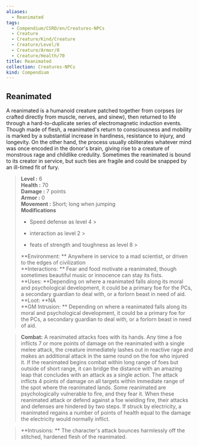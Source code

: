 ```yaml
---
aliases:
  - Reanimated
tags:
  - Compendium/CSRD/en/Creatures-NPCs
  - Creature
  - Creature/Kind/Creature
  - Creature/Level/6
  - Creature/Armor/0
  - Creature/Health/70
title: Reanimated
collection: Creatures-NPCs
kind: Compendium
---
```

## Reanimated  
A reanimated is a humanoid creature patched together from corpses (or crafted directly from muscle, nerves, and sinew), then returned to life through a hard-to-duplicate series of electromagnetic induction events. Though made of flesh, a reanimated's return to consciousness and mobility is marked by a substantial increase in hardiness, resistance to injury, and longevity. On the other hand, the process usually obliterates whatever mind was once encoded in the donor's brain, giving rise to a creature of monstrous rage and childlike credulity. Sometimes the reanimated is bound to its creator in service, but such ties are fragile and could be snapped by an ill-timed fit of fury.  

  
> **Level :** 6  
> **Health :** 70  
> **Damage :** 7 points  
> **Armor :** 0  
> **Movement :** Short; long when jumping  
> **Modifications**  
>- Speed defense as level 4 >
>  
>- interaction as level 2 >
>  
>- feats of strength and toughness as level 8 >
>  
> **Environment: ** Anywhere in service to a mad scientist, or driven to the edges of civilization  
> **Interactions: ** Fear and food motivate a reanimated, though sometimes beautiful music or innocence can stay its fists.  
> **Uses: **Depending on where a reanimated falls along its moral and psychological development, it could be a primary foe for the PCs, a secondary guardian to deal with, or a forlorn beast in need of aid.  
> **Loot: **NA  
> **GM Intrusion: ** Depending on where a reanimated falls along its moral and psychological development, it could be a primary foe for the PCs, a secondary guardian to deal with, or a forlorn beast in need of aid.  

> **Combat:** 
> A reanimated attacks foes with its hands. Any time a foe inflicts 7 or more points of damage on the reanimated with a single melee attack, the creature immediately lashes out in reactive rage and makes an additional attack in the same round on the foe who injured it.
If the reanimated begins combat within long range of foes but outside of short range, it can bridge the distance with an amazing leap that concludes with an attack as a single action. The attack inflicts 4 points of damage on all targets within immediate range of the spot where the reanimated lands.
Some reanimated are psychologically vulnerable to fire, and they fear it. When these reanimated attack or defend against a foe wielding fire, their attacks and defenses are hindered by two steps.
If struck by electricity, a reanimated regains a number of points of health equal to the damage the electricity would normally inflict.  
  

> **Intrusions: ** 
> The character's attack bounces harmlessly off the stitched, hardened flesh of the reanimated.  
